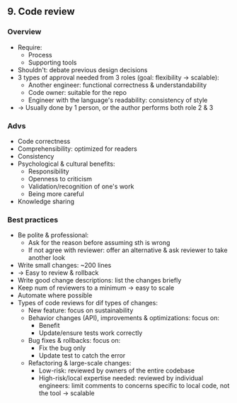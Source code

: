 ## 9. Code review
### Overview
- Require:
  - Process
  - Supporting tools
- Shouldn't: debate previous design decisions
- 3 types of approval needed from 3 roles (goal: flexibility -> scalable):
  - Another engineer: functional correctness & understandability
  - Code owner: suitable for the repo
  - Engineer with the language's readability: consistency of style
- -> Usually done by 1 person, or the author performs both role 2 & 3
### Advs
- Code correctness
- Comprehensibility: optimized for readers
- Consistency
- Psychological & cultural benefits:
  - Responsibility
  - Openness to criticism
  - Validation/recognition of one's work
  - Being more careful
- Knowledge sharing
### Best practices
- Be polite & professional:
  - Ask for the reason before assuming sth is wrong
  - If not agree with reviewer: offer an alternative & ask reviewer to take another look
- Write small changes: ~200 lines
- -> Easy to review & rollback
- Write good change descriptions: list the changes briefly
- Keep num of reviewers to a minimum -> easy to scale
- Automate where possible
- Types of code reviews for dif types of changes:
  - New feature: focus on sustainability
  - Behavior changes (API), improvements & optimizations: focus on:
    - Benefit
    - Update/ensure tests work correctly
  - Bug fixes & rollbacks: focus on:
    - Fix the bug only
    - Update test to catch the error
  - Refactoring & large-scale changes:
    - Low-risk: reviewed by owners of the entire codebase
    - High-risk/local expertise needed: reviewed by individual engineers:
      limit comments to concerns specific to local code, not the tool -> scalable